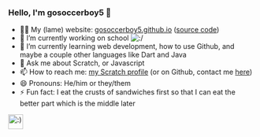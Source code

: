 ### Hello, I'm gosoccerboy5 👋

- 👨‍💻 My (lame) website: [gosoccerboy5.github.io](//gosoccerboy5.github.io) ([source code](//github.com/gosoccerboy5/gosoccerboy5.github.io))
- 🔭 I’m currently working on school ![:/](https://cdn.scratch.mit.edu/scratchr2/static/__1a8976279f2d9f27ed40e35c366f851b__/djangobb_forum/img/smilies/hmm.png) 
- 🌱 I’m currently learning web development, how to use Github, and maybe a couple other languages like Dart and Java
- 💬 Ask me about Scratch, or Javascript
- 📫 How to reach me: [my Scratch profile](https://scratch.mit.edu/users/gosoccerboy5) (or on Github, contact me [here](https://github.com/gosoccerboy5/gosoccerboy5/discussions))
- 😄 Pronouns: He/him or they/them
- ⚡ Fun fact: I eat the crusts of sandwiches first so that I can eat the better part which is the middle later  
<img src="https://raw.githubusercontent.com/gosoccerboy5/gosoccerboy5.github.io/3deab9880fec886abe2e55fcdb43bee838820ea4/resources/cat-head.svg" alt=":)" width="30" title = "meow"/>
